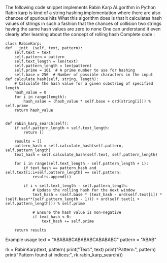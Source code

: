  The following code snippet implements Rabin Karp ALgorithm in Python
 Rabin karp is kind of a string hashing implementation where there are also chances of spurious hits
 What this algorithm does is that it calculates hash values of strings in such a fashion that the chances of collision two strings having the same hash values are zero to none
One can understand it even clearly after learning about the concept of rolling hash
Complete code : 

    class RabinKarp:
    def __init__(self, text, pattern):
        self.text = text
        self.pattern = pattern
        self.text_length = len(text)
        self.pattern_length = len(pattern)
        self.prime = 101  # A prime number to use for hashing
        self.base = 256  # Number of possible characters in the input
    def calculate_hash(self, string, length):
        # Calculate the hash value for a given substring of specified length
        hash_value = 0
        for i in range(length):
            hash_value = (hash_value * self.base + ord(string[i])) % self.prime
        return hash_value
        

    def rabin_karp_search(self):
        if self.pattern_length > self.text_length:
            return []

        results = []
        pattern_hash = self.calculate_hash(self.pattern, self.pattern_length)
        text_hash = self.calculate_hash(self.text, self.pattern_length)

        for i in range(self.text_length - self.pattern_length + 1):
            if text_hash == pattern_hash and self.text[i:i+self.pattern_length] == self.pattern:
                results.append(i)

            if i < self.text_length - self.pattern_length:
                # Update the rolling hash for the next window
                text_hash = (self.base * (text_hash - ord(self.text[i]) * (self.base**(self.pattern_length - 1))) + ord(self.text[i + self.pattern_length])) % self.prime

                # Ensure the hash value is non-negative
                if text_hash < 0:
                    text_hash += self.prime

        return results


Example usage
text = "ABABABCABABABCABABABC"
pattern = "ABAB"

rk = RabinKarp(text, pattern)
print("Text:", text)
print("Pattern:", pattern)
print("Pattern found at indices:", rk.rabin_karp_search())
